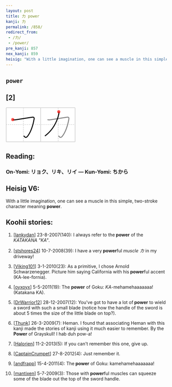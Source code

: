 ```yaml
---
layout: post
title: 力 power
kanji: 力
permalink: /858/
redirect_from:
 - /力/
 - /power/
pre_kanji: 857
nex_kanji: 859
heisig: "With a little imagination, one can see a muscle in this simple, two-stroke character meaning <b>power</b>."
---
```


## `power`

## [2]

<div class="stroke"><img src="../images/E58A9B.png" /></div>

## Reading:

### On-Yomi: リョク、リキ、リイ &mdash; Kun-Yomi: ちから

## Heisig V6:

With a little imagination, one can see a muscle in this simple, two-stroke character meaning <b>power</b>.

## Koohii stories:

1) [<a href="http://kanji.koohii.com/profile/lankydan">lankydan</a>] 23-8-2007(140): I always refer to the<strong> power</strong> of the <em>KATAKANA &quot;KA&quot;</em>.

2) [<a href="http://kanji.koohii.com/profile/stshores24">stshores24</a>] 10-7-2008(39): I have a very<strong> power</strong>ful <em>muscle カ</em> in my driveway!

3) [<a href="http://kanji.koohii.com/profile/Viking101">Viking101</a>] 3-1-2010(23): As a primitive, I chose Arnold Schwarzenegger. Picture him saying California with his<strong> power</strong>ful accent (KA-lee-fornia).

4) [<a href="http://kanji.koohii.com/profile/oyxoyx">oyxoyx</a>] 5-5-2011(19): The <strong>power</strong> of Goku: <em>KA</em>-mehamehaaaaaaa! (Katakana KA).

5) [<a href="http://kanji.koohii.com/profile/DrWarrior12">DrWarrior12</a>] 28-12-2007(12): You&#039;ve got to have a lot of<strong> power</strong> to wield a sword with such a small blade (notice how the handle of the sword is about 5 times the size of the little blade on top?).

6) [<a href="http://kanji.koohii.com/profile/Thunk">Thunk</a>] 26-3-2009(7): Heman. I found that associating Heman with this kanji made the stories of kanji using it much easier to remember. By the<strong> Power</strong> of Grayskull! I hab duh pow-a!

7) [<a href="http://kanji.koohii.com/profile/Halorien">Halorien</a>] 11-2-2013(5): If you can&#039;t remember this one, give up.

8) [<a href="http://kanji.koohii.com/profile/CaptainCrumpet">CaptainCrumpet</a>] 27-8-2012(4): Just remember it.

9) [<a href="http://kanji.koohii.com/profile/andfrapp">andfrapp</a>] 15-4-2011(4): The<strong> power</strong> of Goku: kamehamehaaaaaaa!

10) [<a href="http://kanji.koohii.com/profile/mantixen">mantixen</a>] 5-7-2009(3): Those with<strong> power</strong>ful muscles can squeeze some of the blade out the top of the sword handle.
